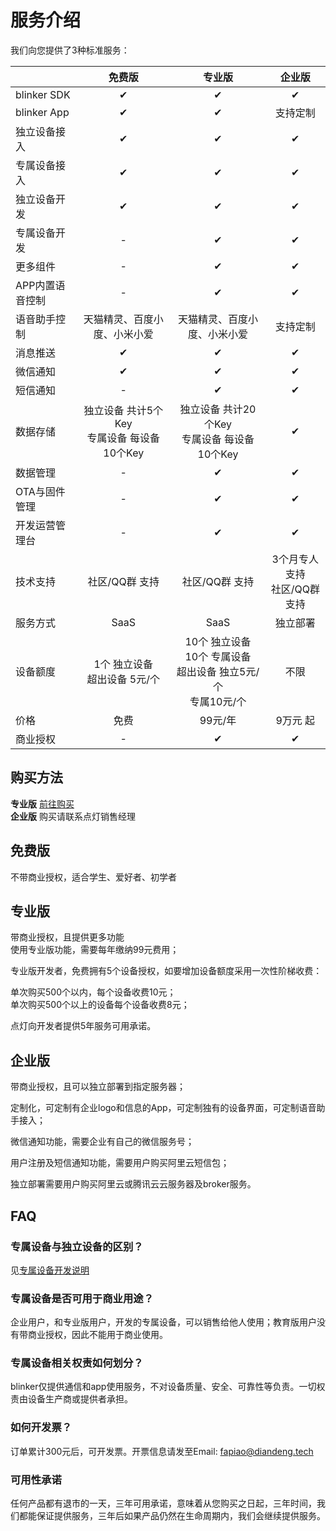 # 服务介绍  

我们向您提供了3种标准服务：

|                |                                免费版                                |                                 专业版                                 |             企业版              |
| -------------- | :------------------------------------------------------------------: | :--------------------------------------------------------------------: | :-----------------------------: |
| blinker SDK    |                                  ✔                                   |                                   ✔                                    |                ✔                |
| blinker App    |                                  ✔                                   |                                   ✔                                    |            支持定制             |
| 独立设备接入   |                                  ✔                                   |                                   ✔                                    |                ✔                |
| 专属设备接入   |                                  ✔                                   |                                   ✔                                    |                ✔                |
| 独立设备开发   |                                  ✔                                   |                                   ✔                                    |                ✔                |
| 专属设备开发   |                                  -                                   |                                   ✔                                    |                ✔                |
| 更多组件       |                                  -                                   |                                   ✔                                    |                ✔                |
| APP内置语音控制 |                                 -                                    |                                   ✔                                    |            ✔             |
| 语音助手控制   |                     天猫精灵、百度小度、小米小爱                     |                      天猫精灵、百度小度、小米小爱                      |            支持定制             |
| 消息推送       |                                  ✔                                   |                                   ✔                                    |                ✔                |
| 微信通知       |                                  ✔                                   |                                   ✔                                    |                ✔                |
| 短信通知       |                                  -                                   |                                   ✔                                    |                ✔                |
| 数据存储       |            独立设备 共计5个Key<br>专属设备 每设备10个Key             |             独立设备 共计20个Key<br>专属设备 每设备10个Key             |                ✔                |
| 数据管理       |                                  -                                   |                                   ✔                                    |                ✔                |
| OTA与固件管理  |                                  -                                   |                                   ✔                                    |                ✔                |
| 开发运营管理台 |                                  -                                   |                                   ✔                                    |                ✔                |
| 技术支持       |                            社区/QQ群 支持                            |                             社区/QQ群 支持                             | 3个月专人支持<br>社区/QQ群 支持 |
| 服务方式       |                                 SaaS                                 |                                  SaaS                                  |            独立部署             |
| 设备额度       | 1个 独立设备<br>超出设备 5元/个<br> | 10个 独立设备 <br>10个 专属设备<br>超出设备 独立5元/个<br>专属10元/个 |              不限               |
| 价格           |                                 免费                                 |                                99元/年                                 |            9万元 起             |
| 商业授权       |                                  -                                   |                                   ✔                                    |                ✔                |

## 购买方法  

**专业版** [前往购买](https://diandeng.tech/service)  
**企业版** 购买请联系点灯销售经理  

## 免费版  

不带商业授权，适合学生、爱好者、初学者  

## 专业版  

带商业授权，且提供更多功能  
使用专业版功能，需要每年缴纳99元费用；  

专业版开发者，免费拥有5个设备授权，如要增加设备额度采用一次性阶梯收费：  

单次购买500个以内，每个设备收费10元；  
单次购买500个以上的设备每个设备收费8元；  

点灯向开发者提供5年服务可用承诺。  

## 企业版

带商业授权，且可以独立部署到指定服务器；

定制化，可定制有企业logo和信息的App，可定制独有的设备界面，可定制语音助手接入；

微信通知功能，需要企业有自己的微信服务号；

用户注册及短信通知功能，需要用户购买阿里云短信包；

独立部署需要用户购买阿里云或腾讯云云服务器及broker服务。

## FAQ  

### 专属设备与独立设备的区别？  

见[专属设备开发说明](https://diandeng.tech/doc/prodevice)

### 专属设备是否可用于商业用途？  

企业用户，和专业版用户，开发的专属设备，可以销售给他人使用；教育版用户没有带商业授权，因此不能用于商业使用。  

### 专属设备相关权责如何划分？  

blinker仅提供通信和app使用服务，不对设备质量、安全、可靠性等负责。一切权责由设备生产商或提供者承担。  

### 如何开发票？  

订单累计300元后，可开发票。开票信息请发至Email: fapiao@diandeng.tech  

### 可用性承诺  
任何产品都有退市的一天，三年可用承诺，意味着从您购买之日起，三年时间，我们都能保证提供服务，三年后如果产品仍然在生命周期内，我们会继续提供服务。